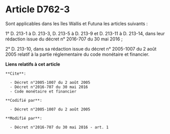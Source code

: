 # Article D762-3

Sont applicables dans les îles Wallis et Futuna les articles suivants : 

1° D. 213-1 à D. 213-3, D. 213-5 à D. 213-9 et D. 213-11 à D. 213-14, dans leur rédaction issue du 
décret n° 2016-707 du 30 mai 2016
; 

2° D. 213-10, dans sa rédaction issue du 
décret n° 2005-1007 du 2 août 2005
relatif à la partie réglementaire du code monétaire et financier.

**Liens relatifs à cet article**

	**Cite**:

	  - Décret n°2005-1007 du 2 août 2005
	  - Décret n°2016-707 du 30 mai 2016
	  - Code monétaire et financier

	**Codifié par**:

	  - Décret n°2005-1007 du 2 août 2005

	**Modifié par**:

	  - Décret n°2016-707 du 30 mai 2016 - art. 1
